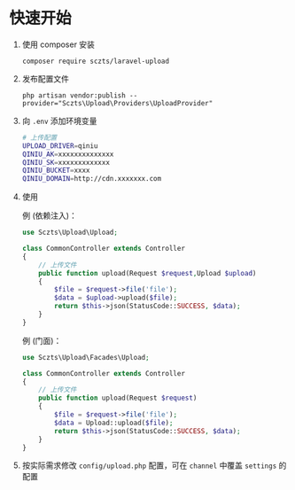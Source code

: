 # 快速开始

1. 使用 composer 安装
    ```
    composer require sczts/laravel-upload
    ```

2. 发布配置文件
    ```
    php artisan vendor:publish --provider="Sczts\Upload\Providers\UploadProvider"
    ```

3. 向 `.env` 添加环境变量
    ```bash
    # 上传配置
    UPLOAD_DRIVER=qiniu
    QINIU_AK=xxxxxxxxxxxxxx
    QINIU_SK=xxxxxxxxxxxxx
    QINIU_BUCKET=xxxx
    QINIU_DOMAIN=http://cdn.xxxxxxx.com
    ```
    
4. 使用
    
    例 (依赖注入)：
    ```php
    use Sczts\Upload\Upload;
    
    class CommonController extends Controller
    {
        // 上传文件
        public function upload(Request $request,Upload $upload)
        {
            $file = $request->file('file');
            $data = $upload->upload($file);
            return $this->json(StatusCode::SUCCESS, $data);
        }
    }
    ```
    
    例 (门面)：
    ```php
    use Sczts\Upload\Facades\Upload;
    
    class CommonController extends Controller
    {
        // 上传文件
        public function upload(Request $request)
        {
            $file = $request->file('file');
            $data = Upload::upload($file);
            return $this->json(StatusCode::SUCCESS, $data);
        }
    }
    ```

5. 按实际需求修改 `config/upload.php` 配置，可在 `channel` 中覆盖 `settings` 的配置